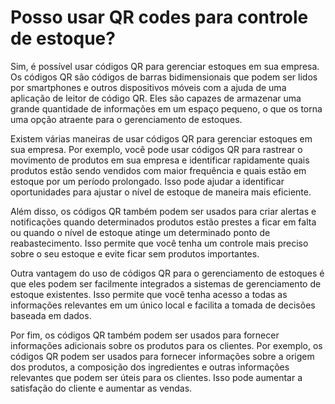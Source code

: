 # Posso usar QR codes para controle de estoque?

Sim, é possível usar códigos QR para gerenciar estoques em sua empresa. Os códigos QR são códigos de barras bidimensionais que podem ser lidos por smartphones e outros dispositivos móveis com a ajuda de uma aplicação de leitor de código QR. Eles são capazes de armazenar uma grande quantidade de informações em um espaço pequeno, o que os torna uma opção atraente para o gerenciamento de estoques.

Existem várias maneiras de usar códigos QR para gerenciar estoques em sua empresa. Por exemplo, você pode usar códigos QR para rastrear o movimento de produtos em sua empresa e identificar rapidamente quais produtos estão sendo vendidos com maior frequência e quais estão em estoque por um período prolongado. Isso pode ajudar a identificar oportunidades para ajustar o nível de estoque de maneira mais eficiente.

Além disso, os códigos QR também podem ser usados para criar alertas e notificações quando determinados produtos estão prestes a ficar em falta ou quando o nível de estoque atinge um determinado ponto de reabastecimento. Isso permite que você tenha um controle mais preciso sobre o seu estoque e evite ficar sem produtos importantes.

Outra vantagem do uso de códigos QR para o gerenciamento de estoques é que eles podem ser facilmente integrados a sistemas de gerenciamento de estoque existentes. Isso permite que você tenha acesso a todas as informações relevantes em um único local e facilita a tomada de decisões baseada em dados.

Por fim, os códigos QR também podem ser usados para fornecer informações adicionais sobre os produtos para os clientes. Por exemplo, os códigos QR podem ser usados para fornecer informações sobre a origem dos produtos, a composição dos ingredientes e outras informações relevantes que podem ser úteis para os clientes. Isso pode aumentar a satisfação do cliente e aumentar as vendas.